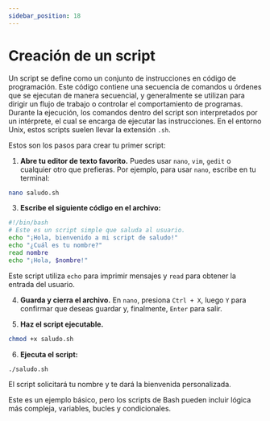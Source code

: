 ```yaml
---
sidebar_position: 18
---
```


# Creación de un script
Un script se define como un conjunto de instrucciones en código de programación. Este código contiene una secuencia de comandos u órdenes que se ejecutan de manera secuencial, y generalmente se utilizan para dirigir un flujo de trabajo o controlar el comportamiento de programas. Durante la ejecución, los comandos dentro del script son interpretados por un intérprete, el cual se encarga de ejecutar las instrucciones. En el entorno Unix, estos scripts suelen llevar la extensión `.sh`.

Estos son los pasos para crear tu primer script:
1. **Abre tu editor de texto favorito.** Puedes usar `nano`, `vim`, `gedit` o cualquier otro que prefieras. Por ejemplo, para usar `nano`, escribe en tu terminal:

```bash
nano saludo.sh
```

3. **Escribe el siguiente código en el archivo:**
```bash
#!/bin/bash
# Este es un script simple que saluda al usuario.
echo "¡Hola, bienvenido a mi script de saludo!"
echo "¿Cuál es tu nombre?"
read nombre
echo "¡Hola, $nombre!"
```

Este script utiliza `echo` para imprimir mensajes y `read` para obtener la entrada del usuario.

4. **Guarda y cierra el archivo.**
  En `nano`, presiona `Ctrl + X`, luego `Y` para confirmar que deseas guardar y, finalmente, `Enter` para salir.

5. **Haz el script ejecutable.**
```bash
chmod +x saludo.sh
```

6. **Ejecuta el script:**
```bash
./saludo.sh
```

El script solicitará tu nombre y te dará la bienvenida personalizada.

Este es un ejemplo básico, pero los scripts de Bash pueden incluir lógica más compleja, variables, bucles y condicionales.